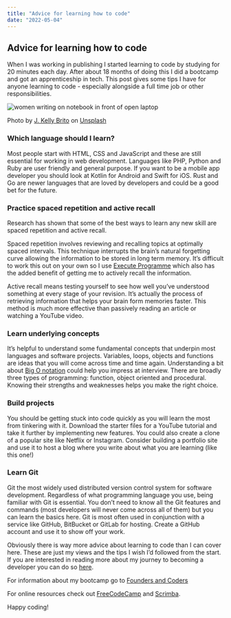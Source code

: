 ```yaml
---
title: "Advice for learning how to code"
date: "2022-05-04"
---
```


## Advice for learning how to code

When I was working in publishing I started learning to code by studying for 20 minutes each day. After about 18 months of doing this I did a bootcamp and got an apprenticeship in tech. This post gives some tips I have for anyone learning to code - especially alongside a full time job or other responsibilities.

![women writing on notebook in front of open laptop](https://images.unsplash.com/photo-1494599948593-3dafe8338d71?ixlib=rb-1.2.1&ixid=MnwxMjA3fDB8MHxwaG90by1wYWdlfHx8fGVufDB8fHx8&auto=format&fit=crop&w=2670&q=80)

Photo by [J. Kelly Brito](https://unsplash.com/@hellokellybrito) on [Unsplash](https://unsplash.com/photos/PeUJyoylfe4)

### Which language should I learn?

Most people start with HTML, CSS and JavaScript and these are still essential for working in web development. Languages like PHP, Python and Ruby are user friendly and general purpose. If you want to be a mobile app developer you should look at Kotlin for Android and Swift for iOS. Rust and Go are newer languages that are loved by developers and could be a good bet for the future.

### Practice spaced repetition and active recall

Research has shown that some of the best ways to learn any new skill are spaced repetition and active recall.

Spaced repetition involves reviewing and recalling topics at optimally spaced intervals. This technique interrupts the brain’s natural forgetting curve allowing the information to be stored in long term memory. It’s difficult to work this out on your own so I use [Execute Programme](https://www.executeprogram.com/) which also has the added benefit of getting me to actively recall the information.

Active recall means testing yourself to see how well you’ve understood something at every stage of your revision. It’s actually the process of retrieving information that helps your brain form memories faster. This method is much more effective than passively reading an article or watching a YouTube video.

### Learn underlying concepts

It’s helpful to understand some fundamental concepts that underpin most languages and software projects. Variables, loops, objects and functions are ideas that you will come across time and time again. Understanding a bit about [Big O notation](https://www.freecodecamp.org/news/big-o-notation-why-it-matters-and-why-it-doesnt-1674cfa8a23c/) could help you impress at interview. There are broadly three types of programming: function, object oriented and procedural. Knowing their strengths and weaknesses helps you make the right choice.

### Build projects

You should be getting stuck into code quickly as you will learn the most from tinkering with it. Download the starter files for a YouTube tutorial and take it further by implementing new features. You could also create a clone of a popular site like Netflix or Instagram. Consider building a portfolio site and use it to host a blog where you write about what you are learning (like this one!)

### Learn Git

Git the most widely used distributed version control system for software development. Regardless of what programming language you use, being familiar with Git is essential. You don’t need to know all the Git features and commands (most developers will never come across all of them) but you can learn the basics here. Git is most often used in conjunction with a service like GitHub, BitBucket or GitLab for hosting. Create a GitHub account and use it to show off your work.

Obviously there is way more advice about learning to code than I can cover here. These are just my views and the tips I wish I’d followed from the start. If you are interested in reading more about my journey to becoming a developer you can do so [here](https://www.annacunnane.co.uk/blog/My%20journey%20to%20become%20a%20developer).

For information about my bootcamp go to [Founders and Coders](https://www.foundersandcoders.com/)

For online resources check out [FreeCodeCamp](https://www.freecodecamp.org/) and [Scrimba](https://scrimba.com/).

Happy coding!
